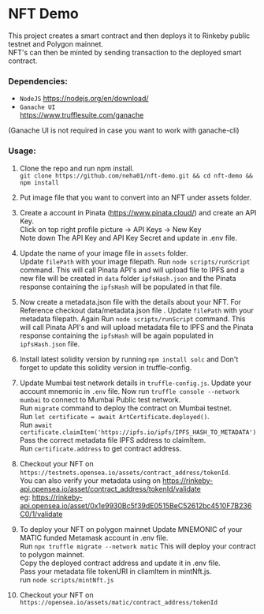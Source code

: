 # NFT Demo

This project creates a smart contract and then deploys it to Rinkeby public testnet and Polygon mainnet.  
NFT's can then be minted by sending transaction to the deployed smart contract.

### Dependencies:

- `NodeJS`
  https://nodejs.org/en/download/
- `Ganache UI`  
  https://www.trufflesuite.com/ganache

(Ganache UI is not required in case you want to work with ganache-cli)

### Usage:

1. Clone the repo and run npm install.  
   `git clone https://github.com/neha01/nft-demo.git && cd nft-demo && npm install`

2. Put image file that you want to convert into an NFT under assets folder.

3. Create a account in Pinata (https://www.pinata.cloud/) and create an API Key.  
   Click on top right profile picture -> API Keys -> New Key  
   Note down The API Key and API Key Secret and update in .env file.

4. Update the name of your image file in `assets` folder.  
   Update `filePath` with your image filepath.
   Run `node scripts/runScript` command.
   This will call Pinata API's and will upload file to IPFS and a new file will be created in `data` folder `ipfsHash.json` and the
   Pinata response containing the `ipfsHash` will be populated in that file.

5. Now create a metadata.json file with the details about your NFT. For Reference checkout data/metadata.json file .
   Update `filePath` with your metadata filepath.
   Again Run `node scripts/runScript` command.
   This will call Pinata API's and will upload metadata file to IPFS and the Pinata response containing the `ipfsHash` will be again populated in `ipfsHash.json` file.

6. Install latest solidity version by running `npm install solc` and Don't forget to update this solidity version in truffle-config.

7. Update Mumbai test network details in `truffle-config.js`.
   Update your account mnemonic in `.env` file.
   Now run `truffle console --network mumbai` to connect to Mumbai Public test network.  
   Run `migrate` command to deploy the contract on Mumbai testnet.  
   Run `let certificate = await ArtCertificate.deployed()`.  
   Run `await certificate.claimItem('https://ipfs.io/ipfs/IPFS_HASH_TO_METADATA')`  
   Pass the correct metadata file IPFS address to claimItem.  
   Run `certificate.address` to get contract address.

8. Checkout your NFT on
   `https://testnets.opensea.io/assets/contract_address/tokenId`.  
    You can also verify your metadata using on https://rinkeby-api.opensea.io/asset/contract_address/tokenId/validate  
    eg: https://rinkeby-api.opensea.io/asset/0x1e9930Bc5f39dE0515BeC52612bc4510F7B236C0/1/validate

9. To deploy your NFT on polygon mainnet
   Update MNEMONIC of your MATIC funded Metamask account in .env file.   
   Run `npx truffle migrate --network matic`
   This will deploy your contract to polygon mainnet.    
   Copy the deployed contract address and update it in .env file.  
   Pass your metadata file tokenURI in cliamItem in mintNft.js.   
   run `node scripts/mintNft.js`

10. Checkout your NFT on
    `https://opensea.io/assets/matic/contract_address/tokenId`
